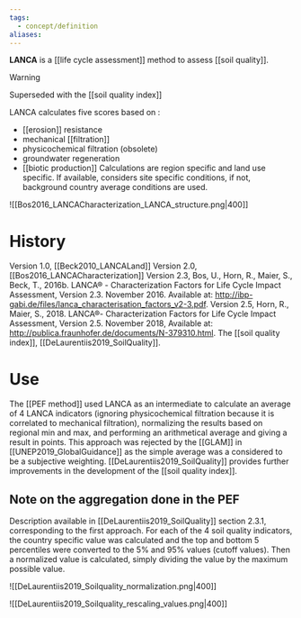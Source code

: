 ```yaml
---
tags:
  - concept/definition
aliases:
---
```

**LANCA** is a [[life cycle assessment]] method to assess [[soil quality]].

>[!warning]
> Superseded with the [[soil quality index]]

LANCA calculates five scores based on :
- [[erosion]] resistance
- mechanical [[filtration]]
- physicochemical filtration (obsolete)
- groundwater regeneration
- [[biotic production]]
Calculations are region specific and land use specific. If available, considers site specific conditions, if not, background country average conditions are used.

![[Bos2016_LANCACharacterization_LANCA_structure.png|400]]
# History
Version 1.0, [[Beck2010_LANCALand]]
Version 2.0, [[Bos2016_LANCACharacterization]]
Version 2.3, Bos, U., Horn, R., Maier, S., Beck, T., 2016b. LANCA® - Characterization Factors for Life Cycle Impact Assessment, Version 2.3. November 2016. Available at: http://ibp-gabi.de/files/lanca_characterisation_factors_v2-3.pdf.
Version 2.5, Horn, R., Maier, S., 2018. LANCA®- Characterization Factors for Life Cycle Impact Assessment, Version 2.5. November 2018, Available at: http://publica.fraunhofer.de/documents/N-379310.html.
The [[soil quality index]], [[DeLaurentiis2019_SoilQuality]].

# Use
The [[PEF method]] used LANCA as an intermediate to calculate an average of 4 LANCA indicators (ignoring physicochemical filtration because it is correlated to mechanical filtration), normalizing the results based on regional min and max, and performing an arithmetical average and giving a result in points.
This approach was rejected by the [[GLAM]] in [[UNEP2019_GlobalGuidance]] as the simple average was a considered to be a subjective weighting. [[DeLaurentiis2019_SoilQuality]] provides further improvements in the development of the [[soil quality index]].

## Note on the aggregation done in the PEF
Description available in [[DeLaurentiis2019_SoilQuality]] section 2.3.1, corresponding to the first approach.
For each of the 4 soil quality indicators, the country specific value was calculated and the top and bottom 5 percentiles were converted to the 5% and 95% values (cutoff values). Then a normalized value is calculated, simply dividing the value by the maximum possible value. 

![[DeLaurentiis2019_Soilquality_normalization.png|400]]


![[DeLaurentiis2019_Soilquality_rescaling_values.png|400]]